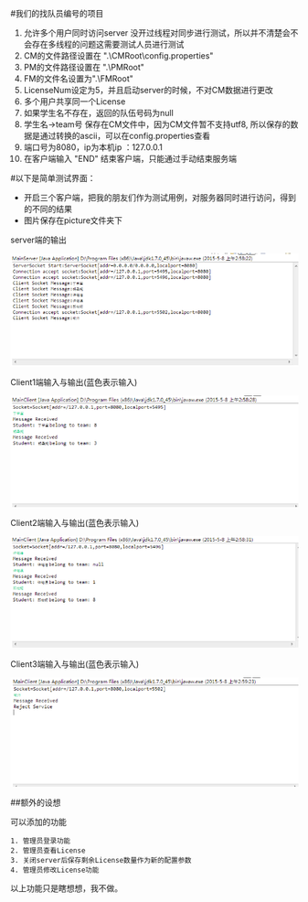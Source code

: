 #我们的找队员编号的项目

1. 允许多个用户同时访问server 没开过线程对同步进行测试，所以并不清楚会不会存在多线程的问题这需要测试人员进行测试
2. CM的文件路径设置在 ".\CMRoot\config.properties"
3. PM的文件路径设置在 ".\PMRoot\"
4. FM的文件名设置为".\FMRoot"
5. LicenseNum设定为5，并且启动server的时候，不对CM数据进行更改
6. 多个用户共享同一个License
7. 如果学生名不存在，返回的队伍号码为null
8. 学生名->team号 保存在CM文件中，因为CM文件暂不支持utf8, 所以保存的数据是通过转换的ascii，可以在config.properties查看
9. 端口号为8080，ip为本机ip ：127.0.0.1
10. 在客户端输入 "END" 结束客户端，只能通过手动结束服务端

#以下是简单测试界面：

* 开启三个客户端，把我的朋友们作为测试用例，对服务器同时进行访问，得到的不同的结果
* 图片保存在picture文件夹下

server端的输出

<img alt="server端的输出" src="https://github.com/TJSoftwareReuse/2012T08/blob/master/Project_get_Team_Num/reuse_server/Picture_For_Project/MainServer.png" >

Client1端输入与输出(蓝色表示输入)

<img alt="Client1" src="https://github.com/TJSoftwareReuse/2012T08/blob/master/Project_get_Team_Num/reuse_server/Picture_For_Project/MainClient1.png">

Client2端输入与输出(蓝色表示输入)

<img alt="Client1" src="https://github.com/TJSoftwareReuse/2012T08/blob/master/Project_get_Team_Num/reuse_server/Picture_For_Project/MainClient2.png" >

Client3端输入与输出(蓝色表示输入)

<img alt="Client1" src="https://github.com/TJSoftwareReuse/2012T08/blob/master/Project_get_Team_Num/reuse_server/Picture_For_Project/MainClient3.png" >


##额外的设想

可以添加的功能

	1. 管理员登录功能
	2. 管理员查看License
	3. 关闭server后保存剩余License数量作为新的配置参数
	4. 管理员修改License功能

以上功能只是瞎想想，我不做。
